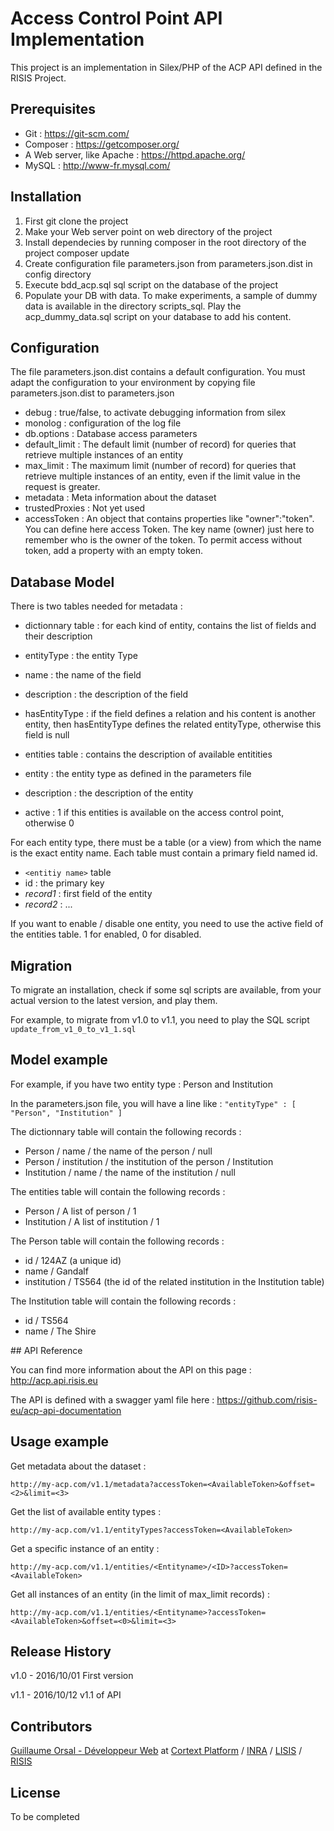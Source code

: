 # Access Control Point API Implementation

This project is an implementation in Silex/PHP of the ACP API defined in the RISIS Project.


## Prerequisites

* Git : https://git-scm.com/
* Composer : https://getcomposer.org/
* A Web server, like Apache : https://httpd.apache.org/
* MySQL : http://www-fr.mysql.com/


## Installation

1. First git clone the project
2. Make your Web server point on web directory of the project
3. Install dependecies by running composer in the root directory of the project
composer update
4. Create configuration file parameters.json from parameters.json.dist in config directory
5. Execute bdd_acp.sql sql script on the database of the project
6. Populate your DB with data. To make experiments, a sample of dummy data is available in the directory scripts_sql. Play the acp_dummy_data.sql script on your database to add his content.


## Configuration

The file parameters.json.dist contains a default configuration. You must adapt the configuration to your environment by copying file parameters.json.dist to parameters.json

* debug : true/false, to activate debugging information from silex
* monolog : configuration of the log file
* db.options : Database access parameters
* default_limit : The default limit (number of record) for queries that retrieve multiple instances of an entity
* max_limit : The maximum limit (number of record) for queries that retrieve multiple instances of an entity, even if the limit value in the request is greater.
* metadata : Meta information about the dataset
* trustedProxies : Not yet used
* accessToken : An object that contains properties like "owner":"token". You can define here access Token. The key name (owner) just here to remember who is the owner of the token. To permit access without token, add a property with an empty token.


## Database Model

There is two tables needed for metadata :

* dictionnary table : for each kind of entity, contains the list of fields and their description
 * entityType : the entity Type
 * name : the name of the field
 * description : the description of the field
 * hasEntityType : if the field defines a relation and his content is another entity, then hasEntityType defines the related entityType, otherwise this field is null

* entities table : contains the description of available entitities
 * entity : the entity type as defined in the parameters file
 * description : the description of the entity
 * active : 1 if this entities is available on the access control point, otherwise 0

For each entity type, there must be a table (or a view) from which the name is the exact entity name. Each table must contain a primary field named id.

* `<entitiy name>` table
 * id : the primary key
 * *record1* : first field of the entity
 * *record2* : ...

If you want to enable / disable one entity, you need to use the active field of the entities table. 1 for enabled, 0 for disabled.


## Migration

To migrate an installation, check if some sql scripts are available, from your actual version to the latest version, and play them.

For example, to migrate from v1.0 to v1.1, you need to play the SQL script `update_from_v1_0_to_v1_1.sql`


## Model example

For example, if you have two entity type : Person and Institution

In the parameters.json file, you will have a line like :
`"entityType" : [ "Person", "Institution" ]`

The dictionnary table will contain the following records :
* Person / name / the name of the person / null
* Person / institution / the institution of the person / Institution
* Institution / name / the name of the institution / null

The entities table will contain the following records :
* Person / A list of person / 1
* Institution / A list of institution / 1

The Person table will contain the following records :
* id / 124AZ (a unique id)
* name / Gandalf
* institution / TS564 (the id of the related institution in the Institution table)

The Institution table will contain the following records :
* id / TS564
* name / The Shire


## API Reference

You can find more information about the API on this page : <http://acp.api.risis.eu>

The API is defined with a swagger yaml file here : <https://github.com/risis-eu/acp-api-documentation>


## Usage example

Get metadata about the dataset :

`http://my-acp.com/v1.1/metadata?accessToken=<AvailableToken>&offset=<2>&limit=<3>`

Get the list of available entity types :

`http://my-acp.com/v1.1/entityTypes?accessToken=<AvailableToken>`

Get a specific instance of an entity :

`http://my-acp.com/v1.1/entities/<Entityname>/<ID>?accessToken=<AvailableToken>`

Get all instances of an entity (in the limit of max_limit records) :

`http://my-acp.com/v1.1/entities/<Entityname>?accessToken=<AvailableToken>&offset=<0>&limit=<3>`


## Release History

v1.0 - 2016/10/01 First version

v1.1 - 2016/10/12 v1.1 of API


## Contributors

[Guillaume Orsal - Développeur Web](https://www.orsal.fr "CV Ingénieur informatique indépendant") at [Cortext Platform](http://www.cortext.net) / [INRA](http://www.inra.fr) / [LISIS](http://www.umr-lisis.org) / [RISIS](http://risis.eu)


## License

To be completed

